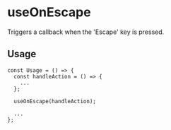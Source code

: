 # useOnEscape

Triggers a callback when the 'Escape' key is pressed.

## Usage

```tsx
const Usage = () => {
  const handleAction = () => {
    ...
  };

  useOnEscape(handleAction);

  ...
};
```
